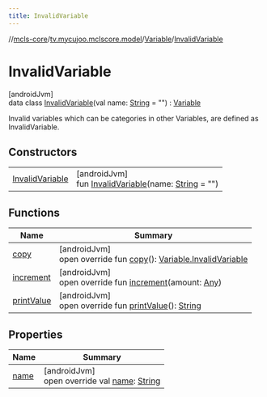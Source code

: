 ```yaml
---
title: InvalidVariable
---
```

//[mcls-core](../../../../index.html)/[tv.mycujoo.mclscore.model](../../index.html)/[Variable](../index.html)/[InvalidVariable](index.html)



# InvalidVariable



[androidJvm]\
data class [InvalidVariable](index.html)(val name: [String](https://kotlinlang.org/api/latest/jvm/stdlib/kotlin/-string/index.html) = &quot;&quot;) : [Variable](../index.html)

Invalid variables which can be categories in other Variables, are defined as InvalidVariable.



## Constructors


| | |
|---|---|
| [InvalidVariable](-invalid-variable.html) | [androidJvm]<br>fun [InvalidVariable](-invalid-variable.html)(name: [String](https://kotlinlang.org/api/latest/jvm/stdlib/kotlin/-string/index.html) = &quot;&quot;) |


## Functions


| Name | Summary |
|---|---|
| [copy](copy.html) | [androidJvm]<br>open override fun [copy](copy.html)(): [Variable.InvalidVariable](index.html) |
| [increment](increment.html) | [androidJvm]<br>open override fun [increment](increment.html)(amount: [Any](https://kotlinlang.org/api/latest/jvm/stdlib/kotlin/-any/index.html)) |
| [printValue](print-value.html) | [androidJvm]<br>open override fun [printValue](print-value.html)(): [String](https://kotlinlang.org/api/latest/jvm/stdlib/kotlin/-string/index.html) |


## Properties


| Name | Summary |
|---|---|
| [name](name.html) | [androidJvm]<br>open override val [name](name.html): [String](https://kotlinlang.org/api/latest/jvm/stdlib/kotlin/-string/index.html) |

